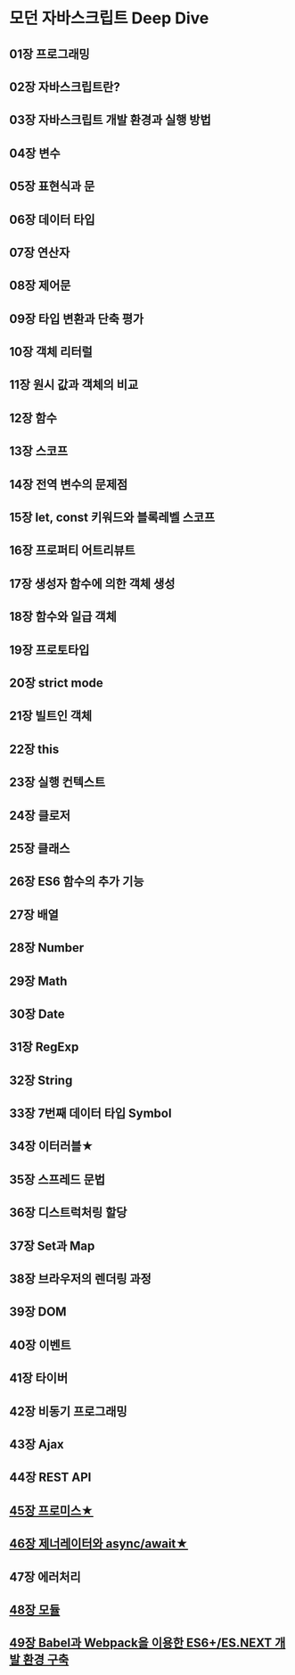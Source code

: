 # 모던 자바스크립트 Deep Dive
## 01장 프로그래밍
## 02장 자바스크립트란?
## 03장 자바스크립트 개발 환경과 실행 방법
## 04장 변수
## 05장 표현식과 문
## 06장 데이터 타입
## 07장 연산자
## 08장 제어문
## 09장 타입 변환과 단축 평가
## 10장 객체 리터럴
## 11장 원시 값과 객체의 비교
## 12장 함수
## 13장 스코프
## 14장 전역 변수의 문제점
## 15장 let, const 키워드와 블록레벨 스코프
## 16장 프로퍼티 어트리뷰트
## 17장 생성자 함수에 의한 객체 생성
## 18장 함수와 일급 객체
## 19장 프로토타입
## 20장 strict mode
## 21장 빌트인 객체
## 22장 this
## 23장 실행 컨텍스트
## 24장 클로저
## 25장 클래스
## 26장 ES6 함수의 추가 기능
## 27장 배열
## 28장 Number
## 29장 Math
## 30장 Date
## 31장 RegExp
## 32장 String
## 33장 7번째 데이터 타입 Symbol
## 34장 이터러블★
## 35장 스프레드 문법
## 36장 디스트럭처링 할당
## 37장 Set과 Map
## 38장 브라우저의 렌더링 과정
## 39장 DOM
## 40장 이벤트
## 41장 타이버
## 42장 비동기 프로그래밍
## 43장 Ajax
## 44장 REST API
## [45장 프로미스★](https://github.com/ikkjun/FrontEnd/tree/main/JavaScript/Study/Chapter45)
## [46장 제너레이터와 async/await★](https://github.com/ikkjun/FrontEnd/tree/main/JavaScript/Study/Chapter46)
## 47장 에러처리
## [48장 모듈](https://github.com/ikkjun/FrontEnd/tree/main/JavaScript/Study/Chapter48)
## [49장 Babel과 Webpack을 이용한 ES6+/ES.NEXT 개발 환경 구축](https://github.com/ikkjun/FrontEnd/tree/main/JavaScript/Study/Chapter49)